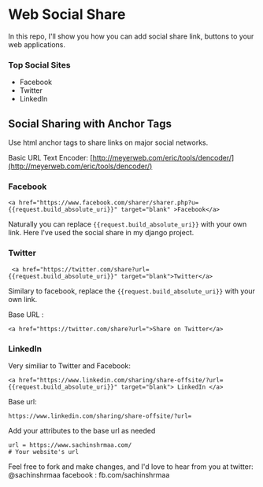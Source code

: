 
# Web Social Share 

In this repo, I'll show you how you can add social share link, buttons to your web applications.

### Top Social Sites
* Facebook
* Twitter
* LinkedIn

## Social Sharing with Anchor Tags

Use html anchor tags to share links on major social networks.

Basic URL Text Encoder: [http://meyerweb.com/eric/tools/dencoder/](http://meyerweb.com/eric/tools/dencoder/)


### Facebook

```
<a href="https://www.facebook.com/sharer/sharer.php?u={{request.build_absolute_uri}}" target="blank" >Facebook</a>
```
Naturally you can replace `{{request.build_absolute_uri}}` with your own link. Here I've used the social share in my django project. 


### Twitter

```
 <a href="https://twitter.com/share?url={{request.build_absolute_uri}}" target="blank">Twitter</a>
```
Similary to facebook, replace the `{{request.build_absolute_uri}}` with your own link.

Base URL :
``` 
<a href="https://twitter.com/share?url=">Share on Twitter</a>
```


### LinkedIn

Very similiar to Twitter and Facebook:

```
<a href="https://www.linkedin.com/sharing/share-offsite/?url={{request.build_absolute_uri}}" target="blank"> LinkedIn </a>
```
Base url:  
```
https://www.linkedin.com/sharing/share-offsite/?url=
```

Add your attributes to the base url as needed
```
url = https://www.sachinshrmaa.com/
# Your website's url

```




Feel free to fork and make changes, and I'd love to hear from you at twitter: @sachinshrmaa
facebook : fb.com/sachinshrmaa
